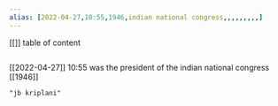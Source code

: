 ```yaml
---
alias: [2022-04-27,10:55,1946,indian national congress,,,,,,,,,]
---
```

[[]]
table of content
```toc
```

[[2022-04-27]] 10:55
was the president of the indian national congress [[1946]]
```query
"jb kriplani"
```